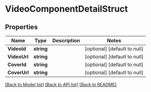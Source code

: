 # VideoComponentDetailStruct

## Properties
Name | Type | Description | Notes
------------ | ------------- | ------------- | -------------
**VideoId** | **string** |  | [optional] [default to null]
**VideoUrl** | **string** |  | [optional] [default to null]
**CoverId** | **string** |  | [optional] [default to null]
**CoverUrl** | **string** |  | [optional] [default to null]

[[Back to Model list]](../README.md#documentation-for-models) [[Back to API list]](../README.md#documentation-for-api-endpoints) [[Back to README]](../README.md)


